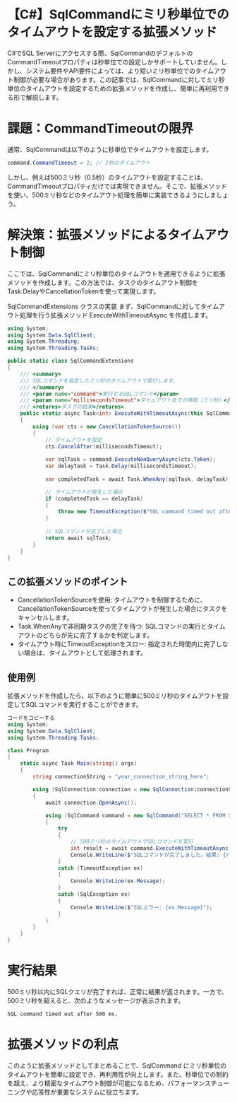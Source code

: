 # 【C#】SqlCommandにミリ秒単位でのタイムアウトを設定する拡張メソッド

C#でSQL Serverにアクセスする際、SqlCommandのデフォルトのCommandTimeoutプロパティは秒単位での設定しかサポートしていません。しかし、システム要件やAPI要件によっては、より短いミリ秒単位でのタイムアウト制御が必要な場合があります。この記事では、SqlCommandに対してミリ秒単位のタイムアウトを設定するための拡張メソッドを作成し、簡単に再利用できる形で解説します。

# 課題：CommandTimeoutの限界

通常、SqlCommandは以下のように秒単位でタイムアウトを設定します。

```csharp コードをコピーする
command.CommandTimeout = 2; // 2秒のタイムアウト
```
しかし、例えば500ミリ秒（0.5秒）のタイムアウトを設定することは、CommandTimeoutプロパティだけでは実現できません。そこで、拡張メソッドを使い、500ミリ秒などのタイムアウト処理を簡単に実装できるようにしましょう。

# 解決策：拡張メソッドによるタイムアウト制御
ここでは、SqlCommandにミリ秒単位のタイムアウトを適用できるように拡張メソッドを作成します。この方法では、タスクのタイムアウト制御をTask.DelayやCancellationTokenを使って実現します。

SqlCommandExtensions クラスの実装
まず、SqlCommandに対してタイムアウト処理を行う拡張メソッド ExecuteWithTimeoutAsync を作成します。

``` csharp コードをコピーする
using System;
using System.Data.SqlClient;
using System.Threading;
using System.Threading.Tasks;

public static class SqlCommandExtensions
{
    /// <summary>
    /// SQLコマンドを指定したミリ秒のタイムアウトで実行します。
    /// </summary>
    /// <param name="command">実行するSQLコマンド</param>
    /// <param name="millisecondsTimeout">タイムアウトまでの時間（ミリ秒）</param>
    /// <returns>タスクの結果</returns>
    public static async Task<int> ExecuteWithTimeoutAsync(this SqlCommand command, int millisecondsTimeout)
    {
        using (var cts = new CancellationTokenSource())
        {
            // タイムアウトを設定
            cts.CancelAfter(millisecondsTimeout);
            
            var sqlTask = command.ExecuteNonQueryAsync(cts.Token);
            var delayTask = Task.Delay(millisecondsTimeout);
            
            var completedTask = await Task.WhenAny(sqlTask, delayTask);

            // タイムアウトが発生した場合
            if (completedTask == delayTask)
            {
                throw new TimeoutException($"SQL command timed out after {millisecondsTimeout} ms.");
            }
            
            // SQLコマンドが完了した場合
            return await sqlTask;
        }
    }
}
```
## この拡張メソッドのポイント

- CancellationTokenSourceを使用: タイムアウトを制御するために、CancellationTokenSourceを使ってタイムアウトが発生した場合にタスクをキャンセルします。
- Task.WhenAnyで非同期タスクの完了を待つ: SQLコマンドの実行とタイムアウトのどちらが先に完了するかを判定します。
- タイムアウト時にTimeoutExceptionをスロー: 指定された時間内に完了しない場合は、タイムアウトとして処理されます。

## 使用例
拡張メソッドを作成したら、以下のように簡単に500ミリ秒のタイムアウトを設定してSQLコマンドを実行することができます。

```csharp
コードをコピーする
using System;
using System.Data.SqlClient;
using System.Threading.Tasks;

class Program
{
    static async Task Main(string[] args)
    {
        string connectionString = "your_connection_string_here";

        using (SqlConnection connection = new SqlConnection(connectionString))
        {
            await connection.OpenAsync();

            using (SqlCommand command = new SqlCommand("SELECT * FROM SomeTable", connection))
            {
                try
                {
                    // 500ミリ秒のタイムアウトでSQLコマンドを実行
                    int result = await command.ExecuteWithTimeoutAsync(500);
                    Console.WriteLine($"SQLコマンドが完了しました。結果: {result}");
                }
                catch (TimeoutException ex)
                {
                    Console.WriteLine(ex.Message);
                }
                catch (SqlException ex)
                {
                    Console.WriteLine($"SQLエラー: {ex.Message}");
                }
            }
        }
    }
}
```

# 実行結果

500ミリ秒以内にSQLクエリが完了すれば、正常に結果が返されます。一方で、500ミリ秒を超えると、次のようなメッセージが表示されます。

```bash コードをコピーする
SQL command timed out after 500 ms.
```

# 拡張メソッドの利点

このように拡張メソッドとしてまとめることで、SqlCommand にミリ秒単位のタイムアウトを簡単に設定でき、再利用性が向上します。また、秒単位での制約を超え、より精密なタイムアウト制御が可能になるため、パフォーマンスチューニングや応答性が重要なシステムに役立ちます。